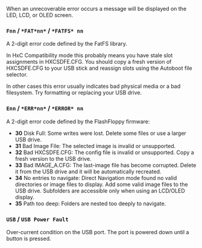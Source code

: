 When an unrecoverable error occurs a message will be displayed on the
LED, LCD, or OLED screen.

### `Fnn` / `*FAT*nn*` / `*FATFS* nn`

A 2-digit error code defined by the FatFS library.

In HxC Compatibility mode this probably means you have stale slot
assignments in HXCSDFE.CFG. You should copy a fresh version of
HXCSDFE.CFG to your USB stick and reassign slots using the Autoboot
file selector.

In other cases this error usually indicates bad physical media or a bad
filesystem. Try formatting or replacing your USB drive.

### `Enn` / `*ERR*nn*` / `*ERROR* nn`

A 2-digit error code defined by the FlashFloppy firmware:
- **30** Disk Full: Some writes were lost. Delete some files or use a
  larger USB drive.
- **31** Bad Image File: The selected image is invalid or
  unsupported.
- **32** Bad HXCSDFE.CFG: The config file is invalid or unsupported.
  Copy a fresh version to the USB drive.
- **33** Bad IMAGE_A.CFG: The last-image file has become corrupted.
  Delete it from the USB drive and it will be automatically recreated.
- **34** No entries to navigate: Direct Navigation mode found no valid
  directories or image files to display. Add some valid image files to
  the USB drive. Subfolders are accessible only when using an LCD/OLED
  display.
- **35** Path too deep: Folders are nested too deeply to navigate.

### `USB` / `USB Power Fault`

Over-current condition on the USB port. The port is powered down until
a button is pressed.
